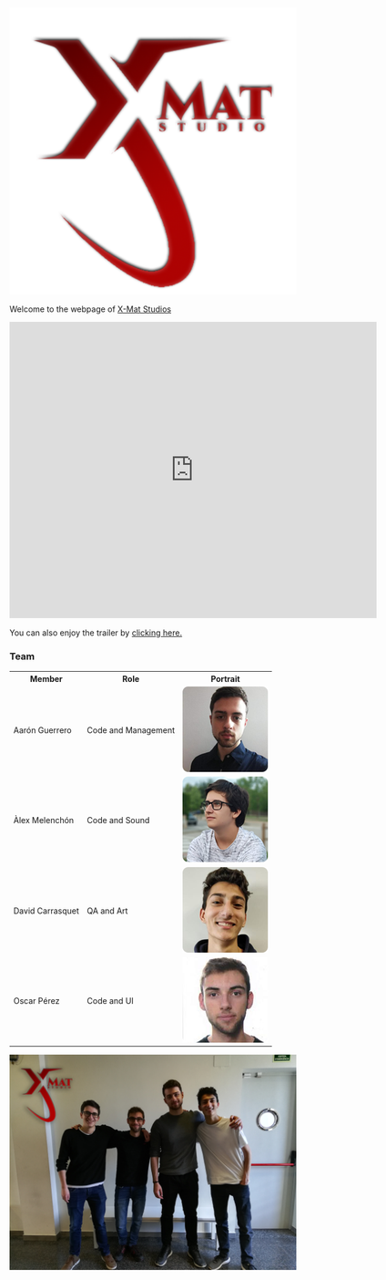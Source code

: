 

<p><img src="https://github.com/AaronGCProg/SamuraiShodown-XMatStudio/raw/master/Wiki%20Screenshots/welcomeWiki_captures/logoXMat_byAGC.png?raw=true" alt="Official X-Mat Logo" class="center"></p>

<p>Welcome to the webpage of <a href="https://github.com/AaronGCProg/SamuraiShodown-XMatStudio">X-Mat Studios</a></p>



<iframe width="645" height="520"
src="https://www.youtube.com/embed/dmGAfgv9uPo" frameborder="0" allowfullscreen>
</iframe>


<p>You can also enjoy the trailer by  <a href="https://www.youtube.com/watch?v=dmGAfgv9uPo">clicking here.</a></p>


<h3 id="the-team">Team</h3>

<table style="width:100%">
  <tr>
    <th>Member</th>
    <th>Role</th> 
    <th>Portrait</th>
  </tr>
  <tr>
    <td>Aarón Guerrero</td>
    <td>Code and Management</td> 
    <td><img src="https://github.com/AaronGCProg/SamuraiShodown-XMatStudio/blob/master/docs/aaronPortrait.png" alt="Aaron" class="inline"></td>
  </tr>
  <tr>
    <td>Àlex Melenchón</td>
    <td>Code and Sound</td> 
    <td><img src="https://github.com/AaronGCProg/SamuraiShodown-XMatStudio/blob/master/docs/alexPortrait.png" alt="Alex" class="inline"></td>
  </tr>
    <tr>
    <td>David Carrasquet</td>
    <td>QA and Art</td> 
    <td><img src="https://github.com/AaronGCProg/SamuraiShodown-XMatStudio/blob/master/docs/davidPortrait.png" alt="David" class="inline"></td>
  </tr>
    <tr>
    <td>Oscar Pérez</td>
    <td>Code and UI</td> 
    <td><img src="https://github.com/AaronGCProg/SamuraiShodown-XMatStudio/blob/master/docs/oscarPortrait.png" alt="Oscar" class="inline"></td>
  </tr>
</table>


<p><img src="https://github.com/AaronGCProg/SamuraiShodown-XMatStudio/blob/master/docs/team_picture_logo.png" alt="Official X-Mat Logo" class="center"></p>
